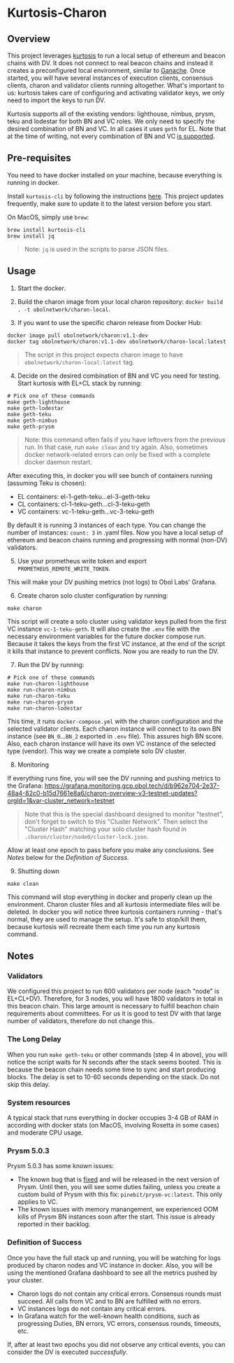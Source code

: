 # Kurtosis-Charon

## Overview

This project leverages [kurtosis](https://docs.kurtosis.com) to run a local setup of ethereum and beacon chains with DV.
It does not connect to real beacon chains and instead it creates a preconfigured local environment, similar to [Ganache](https://archive.trufflesuite.com/ganache/).
Once started, you will have several instances of execution clients, consensus clients, charon and validator clients running altogether.
What's important to us: kurtosis takes care of configuring and activating validator keys, we only need to import the keys to run DV.

Kurtosis supports all of the existing vendors: lighthouse, nimbus, prysm, teku and lodestar for both BN and VC roles.
We only need to specify the desired combination of BN and VC. In all cases it uses `geth` for EL.
Note that at the time of writing, not every combination of BN and VC [is supported](https://github.com/kurtosis-tech/ethereum-package?tab=readme-ov-file#beacon-node--validator-client-compatibility).

## Pre-requisites

You need to have docker installed on your machine, because everything is running in docker.

Install `kurtosis-cli` by following the instructions [here](https://docs.kurtosis.com/install).
This project updates frequently, make sure to update it to the latest version before you start.

On MacOS, simply use `brew`:
    
```shell
brew install kurtosis-cli
brew install jq
```

> Note: `jq` is used in the scripts to parse JSON files.

## Usage

1. Start the docker.

2. Build the charon image from your local charon repository: `docker build . -t obolnetwork/charon-local`.

3. If you want to use the specific charon release from Docker Hub:

```shell
docker image pull obolnetwork/charon:v1.1-dev
docker tag obolnetwork/charon:v1.1-dev obolnetwork/charon-local:latest
```
> The script in this project expects charon image to have `obolnetwork/charon-local:latest` tag.

4. Decide on the desired combination of BN and VC you need for testing. Start kurtosis with EL+CL stack by running:

```shell
# Pick one of these commands
make geth-lighthouse
make geth-lodestar
make geth-teku
make geth-nimbus
make geth-prysm
```

> Note: this command often fails if you have leftovers from the previous run. In that case, run `make clean` and try again.
Also, sometimes docker network-related errors can only be fixed with a complete docker daemon restart.

After executing this, in docker you will see bunch of containers running (assuming Teku is chosen):
* EL containers: el-1-geth-teku...el-3-geth-teku
* CL containers: cl-1-teku-geth...cl-3-teku-geth
* VC containers: vc-1-teku-geth...vc-3-teku-geth

By default it is running 3 instances of each type. You can change the number of instances: `count: 3` in .yaml files.
Now you have a local setup of ethereum and beacon chains running and progressing with normal (non-DV) validators.

5. Use your prometheus write token and export `PROMETHEUS_REMOTE_WRITE_TOKEN`.

This will make your DV pushing metrics (not logs) to Obol Labs' Grafana.

6. Create charon solo cluster configuration by running:

```shell
make charon
```

This script will create a solo cluster using validator keys pulled from the first VC instance `vc-1-teku-geth`.
It will also create the `.env` file with the necessary environment variables for the future docker compose run.
Because it takes the keys from the first VC instance, at the end of the script it kills that instance to prevent conflicts.
Now you are ready to run the DV.

7. Run the DV by running:

```shell
# Pick one of these commands
make run-charon-lighthouse
make run-charon-nimbus
make run-charon-teku
make run-charon-prysm
make run-charon-lodestar
```

This time, it runs `docker-compose.yml` with the charon configuration and the selected validator clients.
Each charon instance will connect to its own BN instance (see `BN_0`...`BN_2` exported in `.env` file). This assures high BN score.
Also, each charon instance will have its own VC instance of the selected type (vendor).
This way we create a complete solo DV cluster.

8. Monitoring

If everything runs fine, you will see the DV running and pushing metrics to the Grafana:
https://grafana.monitoring.gcp.obol.tech/d/b962e704-2e37-48a4-82c0-b15d7661e8a6/charon-overview-v3-testnet-updates?orgId=1&var-cluster_network=testnet

> Note that this is the special dashboard designed to monitor "testnet", don't forget to switch to this "Cluster Network". Then select the "Cluster Hash" matching your solo cluster hash found in `.charon/cluster/node0/cluster-lock.json`.

Allow at least one epoch to pass before you make any conclusions. See *Notes* below for the *Definition of Success*.

9. Shutting down

```shell
make clean
```

This command will stop everything in docker and properly clean up the environment. Charon cluster files and all kurtosis intermediate files will be deleted.
In docker you will notice three kurtosis containers running - that's normal, they are used to manage the setup. It's safe to stop/kill them, because kurtosis will recreate them each time you run any kurtosis command. 

## Notes

### Validators

We configured this project to run 600 validators per node (each "node" is EL+CL+DV). Therefore, for 3 nodes, you will have 1800 validators in total in this beacon chain. This large amount is necessary to fulfill beachon chain requirements about committees. For us it is good to test DV with that large number of validators, therefore do not change this.

### The Long Delay

When you run `make geth-teku` or other commands (step 4 in above), you will notice the script waits for N seconds after the stack seems booted. This is because the beacon chain needs some time to sync and start producing blocks. The delay is set to 10-60 seconds depending on the stack. Do not skip this delay.

### System resources

A typical stack that runs everything in docker occupies 3-4 GB of RAM in according with docker stats (on MacOS, involving Rosetta in some cases) and moderate CPU usage.

### Prysm 5.0.3

Prysm 5.0.3 has some known issues:
* The known bug that is [fixed](https://github.com/prysmaticlabs/prysm/pull/13995) and will be released in the next version of Prysm. Until then, you will see some duties failing, 
unless you create a custom build of Prysm with this fix: `pinebit/prysm-vc:latest`. This only applies to VC.
* The known issues with memory manangement, we experienced OOM kills of Prysm BN instances soon after the start. This issue is already reported in their backlog.

### Definition of Success

Once you have the full stack up and running, you will be watching for logs produced by charon nodes and VC instance in docker. Also, you will be using the mentioned Grafana dashboard to see all the metrics pushed by your cluster.

* Charon logs do not contain any critical errors. Consensus rounds must succeed. All calls from VC and to BN are fulfilled with no errors.
* VC instances logs do not contain any critical errors.
* In Grafana watch for the well-known health conditions, such as progressing Duties, BN errors, VC errors, consensus rounds, timeouts, etc.

If, after at least two epochs you did not observe any critical events, you can consider the DV is executed *successfully*.
